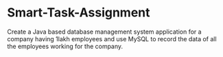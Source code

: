 # Smart-Task-Assignment
Create a Java based database management system application for a company having 1lakh employees and use MySQL to record the data of all the employees working for the company.
